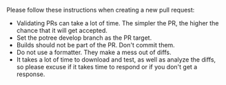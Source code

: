 
Please follow these instructions when creating a new pull request:

* Validating PRs can take a lot of time. The simpler the PR, the higher the chance that it will get accepted. 
* Set the potree develop branch as the PR target.
* Builds should not be part of the PR. Don't commit them. 
* Do not use a formatter. They make a mess out of diffs. 
* It takes a lot of time to download and test, as well as analyze the diffs,
so please excuse if it takes time to respond or if you don't get a response. 





